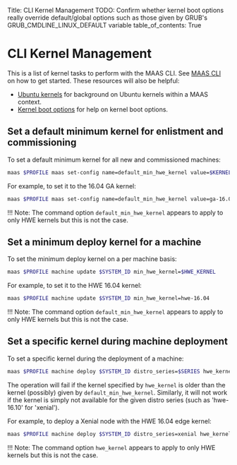 Title: CLI Kernel Management
TODO:  Confirm whether kernel boot options really override default/global options such as those given by GRUB's GRUB_CMDLINE_LINUX_DEFAULT variable
table_of_contents: True


# CLI Kernel Management

This is a list of kernel tasks to perform with the MAAS CLI. See
[MAAS CLI][manage-cli] on how to get started. These resources will also be
helpful:

- [Ubuntu kernels][ubuntu-kernels] for background on Ubuntu kernels within a
  MAAS context.
- [Kernel boot options][kernel-boot-options] for help on kernel boot options.


## Set a default minimum kernel for enlistment and commissioning

To set a default minimum kernel for all new and commissioned machines:

```bash
maas $PROFILE maas set-config name=default_min_hwe_kernel value=$KERNEL
```

For example, to set it to the 16.04 GA kernel:

```bash
maas $PROFILE maas set-config name=default_min_hwe_kernel value=ga-16.04
```

!!! Note:
    The command option `default_min_hwe_kernel` appears to apply to only 
    HWE kernels but this is not the case.


## Set a minimum deploy kernel for a machine

To set the minimum deploy kernel on a per machine basis:

```bash
maas $PROFILE machine update $SYSTEM_ID min_hwe_kernel=$HWE_KERNEL
```

For example, to set it to the HWE 16.04 kernel:

```bash
maas $PROFILE machine update $SYSTEM_ID min_hwe_kernel=hwe-16.04
```

!!! Note:
    The command option `default_min_hwe_kernel` appears to apply to only 
    HWE kernels but this is not the case.


## Set a specific kernel during machine deployment

To set a specific kernel during the deployment of a machine:

```bash
maas $PROFILE machine deploy $SYSTEM_ID distro_series=$SERIES hwe_kernel=$KERNEL
```

The operation will fail if the kernel specified by `hwe_kernel` is older than
the kernel (possibly) given by `default_min_hwe_kernel`. Similarly, it will not
work if the kernel is simply not available for the given distro series (such as
'hwe-16.10' for 'xenial').

For example, to deploy a Xenial node with the HWE 16.04 edge kernel:

```bash
maas $PROFILE machine deploy $SYSTEM_ID distro_series=xenial hwe_kernel=hwe-16.04-edge
```

!!! Note:
    The command option `hwe_kernel` appears to apply to only HWE kernels but
    this is not the case.


<!-- LINKS -->

[manage-cli]: manage-cli.md
[ubuntu-kernels]: nodes-kernels.md
[kernel-boot-options]: nodes-kernel-options.md
[cli-manual-tag-assignment]: manage-cli-tags.md#manual-tag-assignment
